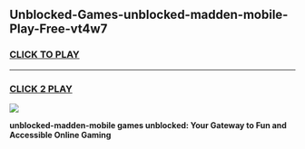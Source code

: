 
## Unblocked-Games-unblocked-madden-mobile-Play-Free-vt4w7
<h3>
<a href="https://premium76.site?title=unblocked-madden-mobile&ref=23A">CLICK TO PLAY</a></h3>
<hr>

<h3>
<a href="https://premium76.site?title=unblocked-madden-mobile&ref=23A">CLICK 2 PLAY</a>
  
</h3>

<a href="https://premium76.site?title=unblocked-madden-mobile&ref=23A"><img src="https://clearcache.store/games.png"></a>


**unblocked-madden-mobile games unblocked: Your Gateway to Fun and Accessible Online Gaming**
